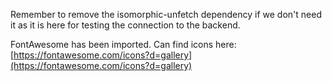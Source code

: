 Remember to remove the isomorphic-unfetch dependency if we don't need it as it is here for testing the connection to the backend.

FontAwesome has been imported. Can find icons here: [https://fontawesome.com/icons?d=gallery](https://fontawesome.com/icons?d=gallery)